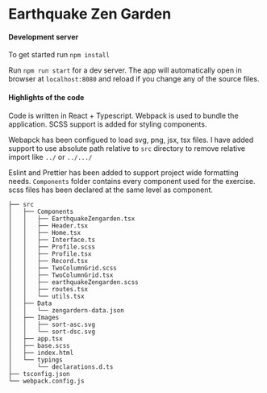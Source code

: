 # Earthquake Zen Garden

#### Development server

To get started run `npm install`

Run `npm run start` for a dev server. 
The app will automatically open in browser at `localhost:8080` and reload if you change any of the source files.


#### Highlights of the code

Code is written in React + Typescript. Webpack is used to bundle the application. SCSS support is added for styling components.

Webapck has been configued to load svg, png, jsx, tsx files. I have added support to use absolute path relative to `src` directory to remove relative import like `../` or `../.../`

Eslint and Prettier has been added to support project wide formatting needs.
`Components` folder contains every component used for the exercise.
scss files has been declared at the same level as component.

```
├── src
│   ├── Components
│   │   ├── EarthquakeZengarden.tsx
│   │   ├── Header.tsx
│   │   ├── Home.tsx
│   │   ├── Interface.ts
│   │   ├── Profile.scss
│   │   ├── Profile.tsx
│   │   ├── Record.tsx
│   │   ├── TwoColumnGrid.scss
│   │   ├── TwoColumnGrid.tsx
│   │   ├── earthquakeZengarden.scss
│   │   ├── routes.tsx
│   │   └── utils.tsx
│   ├── Data
│   │   └── zengardern-data.json
│   ├── Images
│   │   ├── sort-asc.svg
│   │   └── sort-dsc.svg
│   ├── app.tsx
│   ├── base.scss
│   ├── index.html
│   └── typings
│       └── declarations.d.ts
├── tsconfig.json
└── webpack.config.js

```

